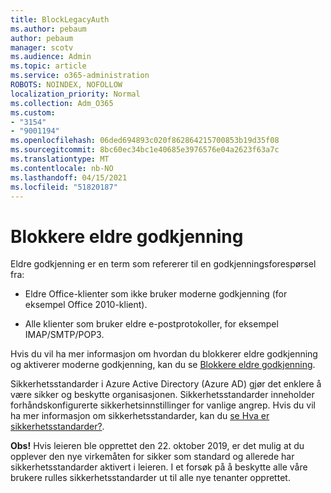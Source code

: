 ```yaml
---
title: BlockLegacyAuth
ms.author: pebaum
author: pebaum
manager: scotv
ms.audience: Admin
ms.topic: article
ms.service: o365-administration
ROBOTS: NOINDEX, NOFOLLOW
localization_priority: Normal
ms.collection: Adm_O365
ms.custom:
- "3154"
- "9001194"
ms.openlocfilehash: 06ded694893c020f862864215700853b19d35f08
ms.sourcegitcommit: 8bc60ec34bc1e40685e3976576e04a2623f63a7c
ms.translationtype: MT
ms.contentlocale: nb-NO
ms.lasthandoff: 04/15/2021
ms.locfileid: "51820187"
---
```

# <a name="blocking-legacy-authentication"></a>Blokkere eldre godkjenning

Eldre godkjenning er en term som refererer til en godkjenningsforespørsel fra:

- Eldre Office-klienter som ikke bruker moderne godkjenning (for eksempel Office 2010-klient).

- Alle klienter som bruker eldre e-postprotokoller, for eksempel IMAP/SMTP/POP3.

Hvis du vil ha mer informasjon om hvordan du blokkerer eldre godkjenning og aktiverer moderne godkjenning, kan du se [Blokkere eldre godkjenning](https://docs.microsoft.com/azure/active-directory/conditional-access/concept-conditional-access-block-legacy-authentication).

Sikkerhetsstandarder i Azure Active Directory (Azure AD) gjør det enklere å være sikker og beskytte organisasjonen. Sikkerhetsstandarder inneholder forhåndskonfigurerte sikkerhetsinnstillinger for vanlige angrep.
Hvis du vil ha mer informasjon om sikkerhetsstandarder, kan du [se Hva er sikkerhetsstandarder?](https://docs.microsoft.com/azure/active-directory/fundamentals/concept-fundamentals-security-defaults). 

**Obs!** Hvis leieren ble opprettet den 22. oktober 2019, er det mulig at du opplever den nye virkemåten for sikker som standard og allerede har sikkerhetsstandarder aktivert i leieren.  I et forsøk på å beskytte alle våre brukere rulles sikkerhetsstandarder ut til alle nye tenanter opprettet.
